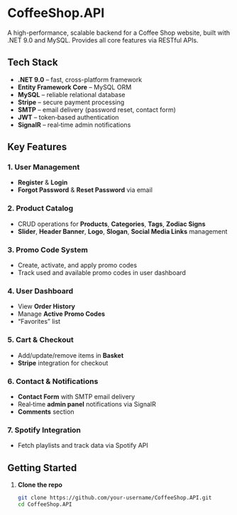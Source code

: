 # CoffeeShop.API

A high-performance, scalable backend for a Coffee Shop website, built with .NET 9.0 and MySQL. Provides all core features via RESTful APIs.

## Tech Stack
- **.NET 9.0** – fast, cross-platform framework  
- **Entity Framework Core** – MySQL ORM  
- **MySQL** – reliable relational database  
- **Stripe** – secure payment processing  
- **SMTP** – email delivery (password reset, contact form)  
- **JWT** – token‑based authentication  
- **SignalR** – real‑time admin notifications  

## Key Features

### 1. User Management
- **Register** & **Login**  
- **Forgot Password** & **Reset Password** via email  

### 2. Product Catalog
- CRUD operations for **Products**, **Categories**, **Tags**, **Zodiac Signs**  
- **Slider**, **Header Banner**, **Logo**, **Slogan**, **Social Media Links** management  

### 3. Promo Code System
- Create, activate, and apply promo codes  
- Track used and available promo codes in user dashboard  

### 4. User Dashboard
- View **Order History**  
- Manage **Active Promo Codes**  
- “Favorites” list  

### 5. Cart & Checkout
- Add/update/remove items in **Basket**  
- **Stripe** integration for checkout  

### 6. Contact & Notifications
- **Contact Form** with SMTP email delivery  
- Real‑time **admin panel** notifications via SignalR  
- **Comments** section  

### 7. Spotify Integration
- Fetch playlists and track data via Spotify API  

## Getting Started

1. **Clone the repo**  
   ```bash
   git clone https://github.com/your-username/CoffeeShop.API.git
   cd CoffeeShop.API
